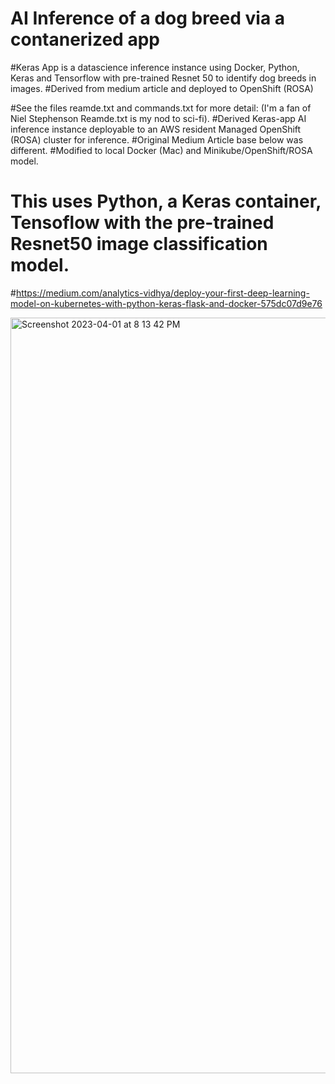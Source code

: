 # AI Inference of a dog breed via a contanerized app 
#Keras App is a datascience inference instance using Docker, Python, Keras and Tensorflow with pre-trained Resnet 50 to identify dog breeds in images. 
#Derived from medium article and deployed to OpenShift (ROSA)

#See the files reamde.txt and commands.txt for more detail: (I'm a fan of Niel Stephenson Reamde.txt is my nod to sci-fi). 
#Derived Keras-app AI inference instance deployable to an AWS resident Managed OpenShift (ROSA) cluster for inference. 
#Original Medium Article base below was different. 
#Modified to local Docker (Mac) and Minikube/OpenShift/ROSA model. 

# This uses Python, a Keras container, Tensoflow with the pre-trained Resnet50 image classification model. 

#https://medium.com/analytics-vidhya/deploy-your-first-deep-learning-model-on-kubernetes-with-python-keras-flask-and-docker-575dc07d9e76


<img width="1209" alt="Screenshot 2023-04-01 at 8 13 42 PM" src="https://user-images.githubusercontent.com/48636570/229323733-5a18b5ad-f212-40be-b5f3-488f08618fd1.png">

